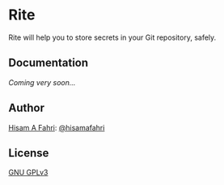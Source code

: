 # Rite

Rite will help you to store secrets in your Git repository, safely.

## Documentation

*Coming very soon...*

## Author

[Hisam A Fahri](https://hisamafahri.com): [@hisamafahri](https://github.com/hisamafahri)

## License

[GNU GPLv3](LICENSE)